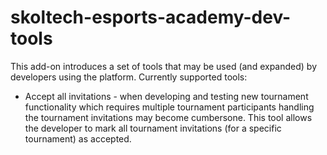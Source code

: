 # skoltech-esports-academy-dev-tools

This add-on introduces a set of tools that may be used (and expanded) by developers using the platform. Currently supported tools:

* Accept all invitations - when developing and testing new tournament functionality which requires multiple tournament participants handling the tournament invitations may become cumbersone. This tool allows the developer to mark all tournament invitations (for a specific tournament) as accepted.